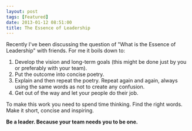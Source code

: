 ```yaml
---
layout: post
tags: [Featured]
date: 2013-01-12 08:51:00
title: The Essence of Leadership
---
```

Recently I've been discussing the question of "What is the Essence of Leadership" with friends. For me it boils down to:

1. Develop the vision and long-term goals (this might be done just by you or preferably with your team).
2. Put the outcome into concise poetry.
3. Explain and then repeat the poetry. Repeat again and again, always using the same words as not to create any confusion.
4. Get out of the way and let your people do their job.

To make this work you need to spend time thinking. Find the right words. Make it short, concise and inspiring.

**Be a leader. Because your team needs you to be one.**